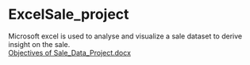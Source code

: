 # ExcelSale_project
Microsoft excel is used to analyse and visualize a sale dataset to derive insight on the sale.  
[Objectives of Sale_Data_Project.docx](https://github.com/Awaitingprof/ExcelSale_project/files/8622691/Objectives.of.Sale_Data_Project.docx)
